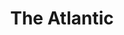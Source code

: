 ---
collection_archive: false
collection_awards: []
collection_category:
  - Editorial
  - Editorial
  - Reportage
  - Color
  - Still Life + Details
  - Environments
  - Portraits
  - Color
collection_content: >-
  Republican women in America’s suburbs helped make Joe Biden president, Elaine
  Godfrey reports. Are they Democrats now?⁠⠀⁠⠀  

  ⁠⠀  

  In Arizona, a key battleground state for the presidency, these Republican
  women—all white, all from the greater Phoenix area—had been repelled by Donald
  Trump in 2016. But none of them voted for Hillary Clinton. Over the past four
  years, as they watched their party fall to Trumpism, their disgust sent them
  all in the same direction: the Democratic Party, Godfrey reports.⁠⠀  

  ⁠⠀  

  “If you pointed to any of us and asked if we’re Republican … It just doesn’t
  fit anymore,” Jane Andersen, a disillusioned Maricopa County Republican who
  voted for Biden, told Godfrey. ⁠⠀  

  ⁠⠀  

  Biden is currently leading Trump in both Maricopa County and Arizona overall.
  Fox News and the AP called the state for Biden, though the major news networks
  have yet to make a call. But for Andersen, Fox’s decision to call her state
  for Biden was like “walking toward a new nation, I’m walking through the
  wilderness, but I feel okay with that.” ⁠
collection_cover: https://d1sf55qlb7p6hz.cloudfront.net/atlantic-33.jpg
collection_cover_mobile: https://d1sf55qlb7p6hz.cloudfront.net/atlantic-23.jpg
collection_description: >-
  Republican women in America’s suburbs helped make Joe Biden president, Elaine
  Godfrey reports. Are they Democrats now?⁠
collection_description_alignment: center
collection_exhibition: []
collection_filter: Commissioned + Stock
collection_hidden: false
collection_meta: Republican Women Helped Elect Joe Biden 
collection_press: []
collection_preview:
  - https://d1sf55qlb7p6hz.cloudfront.net/iec_covers-3.jpg
  - https://d1sf55qlb7p6hz.cloudfront.net/iec_covers-2.jpg
  - https://d1sf55qlb7p6hz.cloudfront.net/iec_covers-1.jpg
  - https://d1sf55qlb7p6hz.cloudfront.net/iec_covers-4.jpg
  - https://d1sf55qlb7p6hz.cloudfront.net/iec_covers-5.jpg
cover_image: https://d1sf55qlb7p6hz.cloudfront.net/social-31.jpg
date: 
layout: blocks
logo: 
navigation_theme: white
px_extra: true
slug: the-atlantic-election
theme_color: BA86EF
theme_color_all_works: BCF6A6
title: The Atlantic
collection_blocks:
  - _bookshop_name: collections/media-row-start
    row_alignment: between
  - _bookshop_name: collections/media-element
    block: media-element
    color: FFF0AE
    image: https://d1sf55qlb7p6hz.cloudfront.net/atlantic-23.jpg
    margin_left: 0
    margin_right: 0
    margin_y: 300
    width: 60
  - _bookshop_name: collections/media-element
    align_y: start
    color: DDECF9
    image: https://d1sf55qlb7p6hz.cloudfront.net/atlantic-24.jpg
    margin_left: 0
    margin_right: 0
    margin_y: 100
    width: 33
  - _bookshop_name: collections/media-row
    row_alignment: between
  - _bookshop_name: collections/media-element
    align_y: start
    color: EDF3E7
    image: https://d1sf55qlb7p6hz.cloudfront.net/atlantic-25.jpg
    margin_left: 45
    margin_right: 0
    margin_y: 100
    width: 40
  - _bookshop_name: collections/media-row
    row_alignment: between
  - _bookshop_name: collections/media-element
    block: media-element
    color: EEFBFC
    image: https://d1sf55qlb7p6hz.cloudfront.net/atlantic-27.jpg
    margin_left: 15
    margin_right: 0
    margin_y: 400
    width: 45
  - _bookshop_name: collections/media-element
    block: media-element
    color: FFE9E6
    image: https://d1sf55qlb7p6hz.cloudfront.net/atlantic-26.jpg
    margin_left: 0
    margin_right: 5
    margin_y: 100
    width: 30
  - _bookshop_name: collections/media-row
    row_alignment: between
  - _bookshop_name: collections/media-element
    block: media-element
    color: EAF6E6
    image: https://d1sf55qlb7p6hz.cloudfront.net/atlantic-28.jpg
    margin_left: 0
    margin_right: 0
    margin_y: 100
    width: 20
  - _bookshop_name: collections/media-element
    block: media-element
    color: E5FAF5
    image: https://d1sf55qlb7p6hz.cloudfront.net/atlantic-29.jpg
    margin_left: 0
    margin_right: 45
    margin_y: 200
    width: 30
  - _bookshop_name: collections/media-row
    row_alignment: between
  - _bookshop_name: collections/media-element
    block: media-element
    color: FDF3CA
    image: https://d1sf55qlb7p6hz.cloudfront.net/atlantic-30.jpg
    margin_left: 35
    margin_right: 0
    margin_y: 100
    width: 45
  - _bookshop_name: collections/media-row
    row_alignment: between
  - _bookshop_name: collections/media-element
    align_y: start
    color: D8F7C0
    image: https://d1sf55qlb7p6hz.cloudfront.net/atlantic-32.jpg
    margin_left: 20
    margin_right: 0
    margin_y: 100
    width: 25
  - _bookshop_name: collections/media-element
    block: media-element
    color: F5EEEA
    image: https://d1sf55qlb7p6hz.cloudfront.net/atlantic-31.jpg
    margin_left: 0
    margin_right: 5
    margin_y: 400
    width: 40
  - _bookshop_name: collections/media-row
    row_alignment: between
  - _bookshop_name: collections/media-element
    block: media-element
    color: E4F4F8
    image: https://d1sf55qlb7p6hz.cloudfront.net/atlantic-33.jpg
    margin_left: 25
    margin_right: 0
    margin_y: 100
    width: 60
  - _bookshop_name: collections/media-row-end
---
